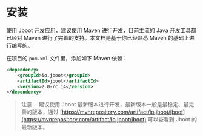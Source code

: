 # 安装


使用 Jboot 开发应用，建议使用 Maven 进行开发，目前主流的 Java 开发工具都已经对 Maven 进行了完善的支持。本文档是基于你已经熟悉 Maven 的基础上进行编写的。

在项目的 `pom.xml` 文件里，添加如下 Maven 依赖：

```xml
<dependency>
    <groupId>io.jboot</groupId>
    <artifactId>jboot</artifactId>
    <version>2.0-rc.14</version>
</dependency>
```

> 注意：
> 建议使用 Jboot 最新版本进行开发，最新版本一般是最稳定、最完善的版本，通过 [https://mvnrepository.com/artifact/io.jboot/jboot](https://mvnrepository.com/artifact/io.jboot/jboot) 可以查看到 Jboot 的最新版本。



